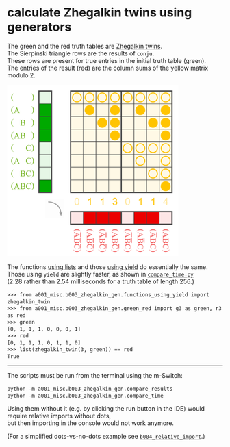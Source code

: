 # calculate Zhegalkin twins using generators

The green and the red truth tables are [Zhegalkin twins](https://en.wikiversity.org/wiki/Zhegalkin_matrix).<br>
The Sierpinski triangle rows are the results of `conju`.<br>
These rows are present for true entries in the initial truth table (green).<br>
The entries of the result (red) are the column sums of the yellow matrix modulo 2.

<a href="https://commons.wikimedia.org/wiki/File:ANF_to_0111_0110.svg">
    <img src="_img/ANF_to_0111_0110.svg" width="400">
</a>


The functions [using lists](functions_using_lists.py) and those [using yield](functions_using_yield.py) do essentially the same.<br>
Those using `yield` are slightly faster,
as shown in [`compare_time.py`](compare_time.py)<br>
(2.28 rather than 2.54 milliseconds for a truth table of length 256.)

```pycon
>>> from a001_misc.b003_zhegalkin_gen.functions_using_yield import zhegalkin_twin
>>> from a001_misc.b003_zhegalkin_gen.green_red import g3 as green, r3 as red
>>> green
[0, 1, 1, 1, 0, 0, 0, 1]
>>> red
[0, 1, 1, 1, 0, 1, 1, 0]
>>> list(zhegalkin_twin(3, green)) == red
True
```

----

The scripts must be run from the terminal using the m-Switch:

```
python -m a001_misc.b003_zhegalkin_gen.compare_results
python -m a001_misc.b003_zhegalkin_gen.compare_time
```

Using them without it (e.g. by clicking the run button in the IDE) would require relative imports without dots,<br>
but then importing in the console would not work anymore.

(For a simplified dots-vs-no-dots example see [`b004_relative_import`](../b004_relative_import).)

